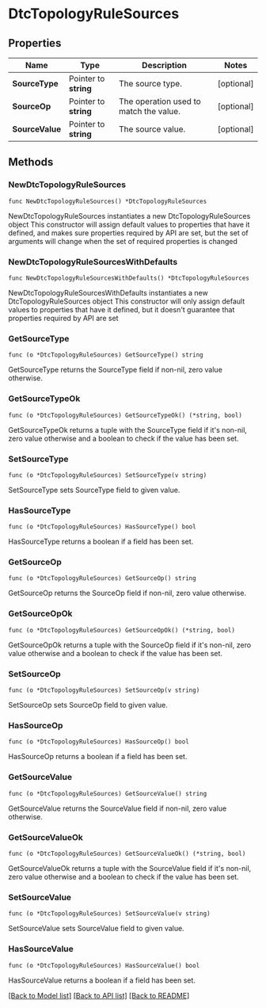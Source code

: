 # DtcTopologyRuleSources

## Properties

Name | Type | Description | Notes
------------ | ------------- | ------------- | -------------
**SourceType** | Pointer to **string** | The source type. | [optional] 
**SourceOp** | Pointer to **string** | The operation used to match the value. | [optional] 
**SourceValue** | Pointer to **string** | The source value. | [optional] 

## Methods

### NewDtcTopologyRuleSources

`func NewDtcTopologyRuleSources() *DtcTopologyRuleSources`

NewDtcTopologyRuleSources instantiates a new DtcTopologyRuleSources object
This constructor will assign default values to properties that have it defined,
and makes sure properties required by API are set, but the set of arguments
will change when the set of required properties is changed

### NewDtcTopologyRuleSourcesWithDefaults

`func NewDtcTopologyRuleSourcesWithDefaults() *DtcTopologyRuleSources`

NewDtcTopologyRuleSourcesWithDefaults instantiates a new DtcTopologyRuleSources object
This constructor will only assign default values to properties that have it defined,
but it doesn't guarantee that properties required by API are set

### GetSourceType

`func (o *DtcTopologyRuleSources) GetSourceType() string`

GetSourceType returns the SourceType field if non-nil, zero value otherwise.

### GetSourceTypeOk

`func (o *DtcTopologyRuleSources) GetSourceTypeOk() (*string, bool)`

GetSourceTypeOk returns a tuple with the SourceType field if it's non-nil, zero value otherwise
and a boolean to check if the value has been set.

### SetSourceType

`func (o *DtcTopologyRuleSources) SetSourceType(v string)`

SetSourceType sets SourceType field to given value.

### HasSourceType

`func (o *DtcTopologyRuleSources) HasSourceType() bool`

HasSourceType returns a boolean if a field has been set.

### GetSourceOp

`func (o *DtcTopologyRuleSources) GetSourceOp() string`

GetSourceOp returns the SourceOp field if non-nil, zero value otherwise.

### GetSourceOpOk

`func (o *DtcTopologyRuleSources) GetSourceOpOk() (*string, bool)`

GetSourceOpOk returns a tuple with the SourceOp field if it's non-nil, zero value otherwise
and a boolean to check if the value has been set.

### SetSourceOp

`func (o *DtcTopologyRuleSources) SetSourceOp(v string)`

SetSourceOp sets SourceOp field to given value.

### HasSourceOp

`func (o *DtcTopologyRuleSources) HasSourceOp() bool`

HasSourceOp returns a boolean if a field has been set.

### GetSourceValue

`func (o *DtcTopologyRuleSources) GetSourceValue() string`

GetSourceValue returns the SourceValue field if non-nil, zero value otherwise.

### GetSourceValueOk

`func (o *DtcTopologyRuleSources) GetSourceValueOk() (*string, bool)`

GetSourceValueOk returns a tuple with the SourceValue field if it's non-nil, zero value otherwise
and a boolean to check if the value has been set.

### SetSourceValue

`func (o *DtcTopologyRuleSources) SetSourceValue(v string)`

SetSourceValue sets SourceValue field to given value.

### HasSourceValue

`func (o *DtcTopologyRuleSources) HasSourceValue() bool`

HasSourceValue returns a boolean if a field has been set.


[[Back to Model list]](../README.md#documentation-for-models) [[Back to API list]](../README.md#documentation-for-api-endpoints) [[Back to README]](../README.md)


